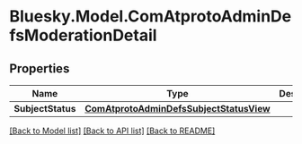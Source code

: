 # Bluesky.Model.ComAtprotoAdminDefsModerationDetail

## Properties

Name | Type | Description | Notes
------------ | ------------- | ------------- | -------------
**SubjectStatus** | [**ComAtprotoAdminDefsSubjectStatusView**](ComAtprotoAdminDefsSubjectStatusView.md) |  | [optional] 

[[Back to Model list]](../README.md#documentation-for-models) [[Back to API list]](../README.md#documentation-for-api-endpoints) [[Back to README]](../README.md)

